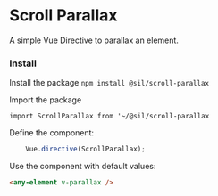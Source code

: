 # Scroll Parallax

A simple Vue Directive to parallax an element. 


### Install

Install the package
`npm install @sil/scroll-parallax`


Import the package

`import ScrollParallax from '~/@sil/scroll-parallax`

Define the component:

```js
	Vue.directive(ScrollParallax);
```

Use the component with default values:

```html
<any-element v-parallax />	
```


